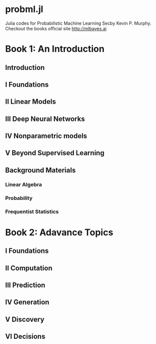 # probml.jl
Julia codes for Probabilistic Machine Learning Secby Kevin P. Murphy. Checkout the books official site http://mlbayes.ai

# Book 1: An Introduction

## Introduction


## I Foundations


## II Linear Models


## III Deep Neural Networks


## IV Nonparametric models


## V Beyond Supervised Learning


## Background Materials

### Linear Algebra
### Probability
### Frequentist Statistics

# Book 2: Adavance Topics

## I Foundations


## II Computation


## III Prediction


## IV Generation


## V Discovery


## VI Decisions
